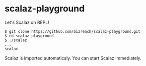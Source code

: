 # scalaz-playground

Let's Scalaz on REPL!

```
$ git clone https://github.com/bizreach/scalaz-playground.git
$ cd scalaz-playground
$ ./scalaz
...
scala>
```

Scalaz is imported automaticaly. You can start Scalaz immediately.
